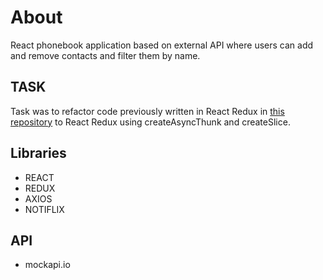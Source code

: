 # About

React phonebook application based on external API where users can add and remove
contacts and filter them by name.

## TASK

Task was to refactor code previously written in React Redux in [this repository](https://github.com/anettgor/goit-react-hw-06-phonebook) to React Redux using
createAsyncThunk and createSlice.

## Libraries

- REACT
- REDUX
- AXIOS
- NOTIFLIX

## API

- mockapi.io
